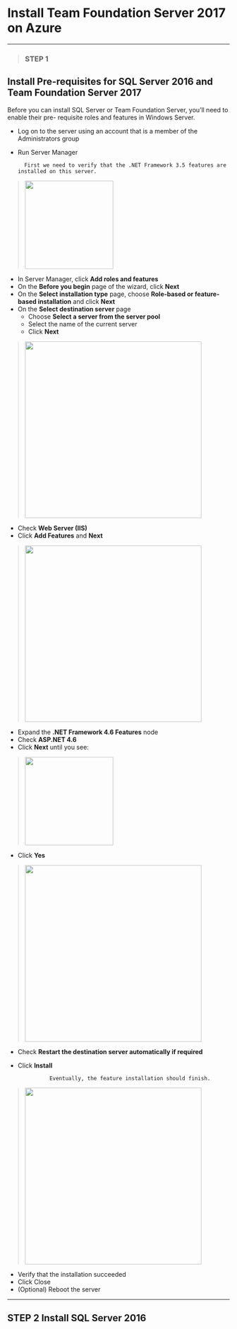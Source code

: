 # Install Team Foundation Server 2017 on Azure
---

>
>
> ### **STEP 1**
## Install Pre-requisites for SQL Server 2016 and Team Foundation Server 2017

Before you can install SQL Server or Team Foundation Server, you’ll need to enable their pre- requisite roles and features in Windows Server.
- Log on to the server using an account that is a member of the Administrators group
- Run Server Manager

        First we need to verify that the .NET Framework 3.5 features are installed on this server.

> <img src="/Images/11-TFS.md/01-TFS.png" width="200"/> 
- In Server Manager, click **Add roles and features**
- On the **Before you begin** page of the wizard, click **Next**
- On the **Select installation type** page, choose **Role-based or feature-based installation** and click **Next**
- On the **Select destination server** page
  - Choose **Select a server from the server pool**
  - Select the name of the current server
  - Click **Next**
> <img src="/Images/11-TFS.md/02-TFS.png" width="400"/> 
- Check **Web Server (IIS)**
- Click **Add Features** and **Next**
> <img src="/Images/11-TFS.md/03-TFS.png" width="400"/> 
- Expand the **.NET Framework 4.6 Features** node
- Check **ASP.NET 4.6**
- Click **Next** until you see:
> <img src="/Images/11-TFS.md/05-TFS.png" width="200"/>
- Click **Yes**
> <img src="/Images/11-TFS.md/04-TFS.png" width="400"/> 
- Check **Restart the destination server automatically if required**
- Click **Install**

                Eventually, the feature installation should finish.

> <img src="/Images/11-TFS.md/06-TFS.png" width="400"/> 
- Verify that the installation succeeded 
- Click Close
- (Optional) Reboot the server
>
>
---
>

## STEP 2 Install SQL Server 2016

